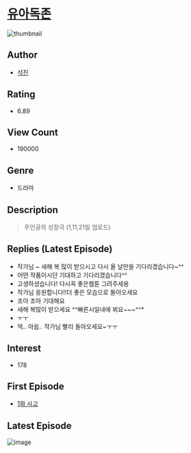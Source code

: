 # [유아독존](https://comic.naver.com/bestChallenge/list?titleId=793116)
![thumbnail](https://image-comic.pstatic.net/user_contents_data/challenge_comic/2023/04/27/331813/upload_4121468987628598583_480x623.jpeg)

## Author
- [석진](https://comic.naver.com/artistTitle?id=331813)

## Rating
- 6.89

## View Count
- 190000

## Genre
- 드라마

## Description
> 주인공의 성장극 (1,11,21일 업로드)

## Replies (Latest Episode)
- 작가님 ~ 새해 복 많이 받으시고 다시 올 날만을 기다리겠습니다~^^
- 어떤 작품이시던 기대하고 기다리겠습니다^^
- 고생하셨습니다! 다시꼭 좋은웹툰 그려주세용
- 작가님 응원합니다!!더 좋은 모습으로 돌아오세요
- 조아 조아 기대해요
- 새해 복많이 받으세요 ^^빠른시일내에 뵈요~~~^^*
- ㅜㅜ
- 억.. 아쉽.. 작가님 빨리 돌아오세요~ㅜㅜ

## Interest
- 178

## First Episode
- [1화 사고](https://comic.naver.com/bestChallenge/detail?titleId=793116&no=1)

## Latest Episode
![image](https://image-comic.pstatic.net/user_contents_data/challenge_comic/2023/01/21/331813/upload_7149799988056647218.jpeg)
